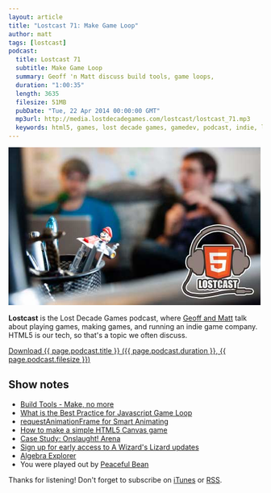 ```yaml
---
layout: article
title: "Lostcast 71: Make Game Loop"
author: matt
tags: [lostcast]
podcast:
  title: Lostcast 71
  subtitle: Make Game Loop
  summary: Geoff 'n Matt discuss build tools, game loops, 
  duration: "1:00:35"
  length: 3635
  filesize: 51MB
  pubDate: "Tue, 22 Apr 2014 00:00:00 GMT"
  mp3url: http://media.lostdecadegames.com/lostcast/lostcast_71.mp3
  keywords: html5, games, lost decade games, gamedev, podcast, indie, lostcast
---
```

<div class="full-frame">
	<img alt="Lostcast gamedev podcast" src="/media/images/lostcast/splash.jpg" width="500" height="313">
</div>

**Lostcast** is the Lost Decade Games podcast, where [Geoff and Matt](/about/) talk about playing games, making games, and running an indie game company. HTML5 is our tech, so that's a topic we often discuss.

<a class="download-podcast" href="{{ page.podcast.mp3url }}">
	Download {{ page.podcast.title }} ({{ page.podcast.duration }}, {{ page.podcast.filesize }})
</a>

## Show notes

* [Build Tools - Make, no more](http://hadihariri.com/2014/04/21/build-make-no-more/)
* [What is the Best Practice for Javascript Game Loop](http://forum.lostdecadegames.com/topic/196/what-is-the-best-practice-for-javascript-game-loop)
* [requestAnimationFrame for Smart Animating](http://www.paulirish.com/2011/requestanimationframe-for-smart-animating/)
* [How to make a simple HTML5 Canvas game](/how-to-make-a-simple-html5-canvas-game/)
* [Case Study: Onslaught! Arena](http://www.html5rocks.com/en/tutorials/casestudies/onslaught/)
* [Sign up for early access to A Wizard's Lizard updates](https://docs.google.com/forms/d/1UuSpsIh_P5P2gig3AjUwREoCYex2XgVeit6sn48UKgs/viewform)
* [Algebra Explorer](http://forum.lostdecadegames.com/topic/197/7-years-of-labour)
* You were played out by [Peaceful Bean](http://www.wushuplaya.com/boundtogether/)

Thanks for listening! Don't forget to subscribe on [iTunes](http://itunes.apple.com/us/podcast/lostcast/id481950724) or [RSS](/lostcast.xml).
